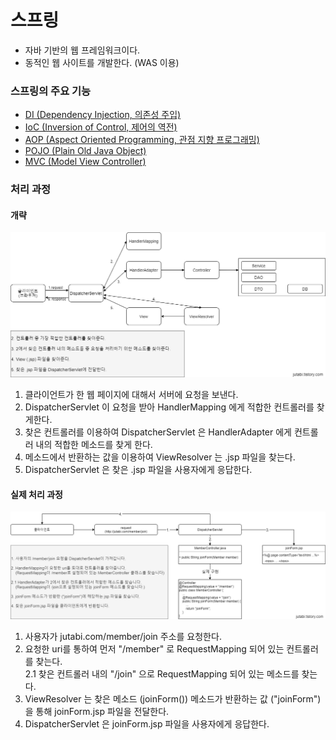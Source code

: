 # 스프링
- 자바 기반의 웹 프레임워크이다.
- 동적인 웹 사이트를 개발한다. (WAS 이용)
### 스프링의 주요 기능
- [DI (Dependency Injection, 의존성 주입)](Spring/DI.md)
- [IoC (Inversion of Control, 제어의 역전)](Spring/IoC.md)
- [AOP (Aspect Oriented Programming, 관점 지향 프로그래밍)](Spring/AOP.md)
- [POJO (Plain Old Java Object)](Spring/POJO.md)
- [MVC (Model View Controller)](Design%20Pattern/Model_View_Controller.md)
### 처리 과정
#### 개략
![개략](resources/img/Spring.png)
1. 클라이언트가 한 웹 페이지에 대해서 서버에 요청을 보낸다.
2. DispatcherServlet 이 요청을 받아 HandlerMapping 에게 적합한 컨트롤러를 찾게한다.
3. 찾은 컨트롤러를 이용하여 DispatcherServlet 은 HandlerAdapter 에게 컨트롤러 내의 적합한 메소드를 찾게 한다.
4. 메소드에서 반환하는 값을 이용하여 ViewResolver 는 .jsp 파일을 찾는다.
5. DispatcherServlet 은 찾은 .jsp 파일을 사용자에게 응답한다.
  
#### 실제 처리 과정
![실제 처리 과정](resources/img/Spring_ex.png)
1. 사용자가 jutabi.com/member/join 주소를 요청한다.
2. 요청한 uri를 통하여 먼저 "/member" 로 RequestMapping 되어 있는 컨트롤러를 찾는다.  
2.1 찾은 컨트롤러 내의 "/join" 으로 RequestMapping 되어 있는 메소드를 찾는다.
3. ViewResolver 는 찾은 메소드 (joinForm()) 메소드가 반환하는 값 ("joinForm")을 통해 joinForm.jsp 파일을 전달한다.
4. DispatcherServlet 은 joinForm.jsp 파일을 사용자에게 응답한다.